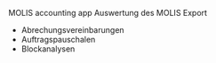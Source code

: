 MOLIS accounting app
Auswertung des MOLIS Export
- Abrechungsvereinbarungen
- Auftragspauschalen
- Blockanalysen
